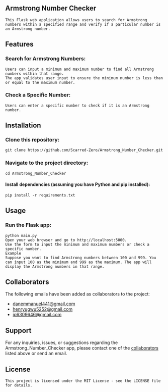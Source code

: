 ## Armstrong Number Checker

    This Flask web application allows users to search for Armstrong numbers within a specified range and verify if a particular number is an Armstrong number.

## Features

### Search for Armstrong Numbers:
    Users can input a minimum and maximum number to find all Armstrong numbers within that range.
    The app validates user input to ensure the minimum number is less than or equal to the maximum number.
### Check a Specific Number:
    Users can enter a specific number to check if it is an Armstrong number.

## Installation

### Clone this repository:
    git clone https://github.com/Scarred-Zero/Armstrong_Number_Checker.git
### Navigate to the project directory:
    cd Armstrong_Number_Checker
#### Install dependencies (assuming you have Python and pip installed):
    pip install -r requirements.txt

## Usage

### Run the Flask app:
    python main.py
    Open your web browser and go to http://localhost:5000.
    Use the form to input the minimum and maximum numbers or check a specific number.
    Example
    Suppose you want to find Armstrong numbers between 100 and 999. You can input 100 as the minimum and 999 as the maximum. The app will display the Armstrong numbers in that range.

## Collaborators

The following emails have been added as collaborators to the project:

- [danemmanuel441@gmail.com](#collaborators)
- [henryugwu5252@gmail.com](#collaborators)
- [jp6309646@gmail.com](#collaborators)

## Support

For any inquiries, issues, or suggestions regarding the Armstrong_Number_Checker app, please contact one of the [collaborators](#collaborators) listed above or send an email.

## License

    This project is licensed under the MIT License - see the LICENSE file for details.
